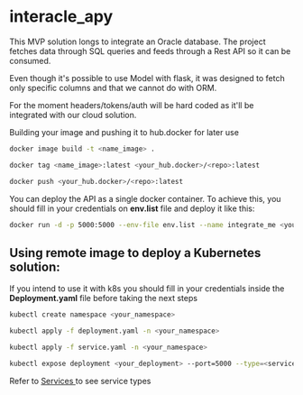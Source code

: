 # interacle_apy



This MVP solution longs to integrate an Oracle database. The project fetches data through SQL queries and feeds through a Rest API so it can be consumed.

Even though it's possible to use Model with flask, it was designed to fetch only specific columns and that we cannot do with ORM.

For the moment headers/tokens/auth will be hard coded as it'll be integrated with our cloud solution.





Building your image and pushing it to hub.docker for later use

```bash
docker image build -t <name_image> .

docker tag <name_image>:latest <your_hub.docker>/<repo>:latest

docker push <your_hub.docker>/<repo>:latest
```



You can deploy the API as a single docker container. To achieve this, you should fill in your credentials on **env.list** file and deploy it like this:

```bash
docker run -d -p 5000:5000 --env-file env.list --name integrate_me <your_hub.docker>/<repo>:latest
```



## Using remote image to deploy a Kubernetes solution:

If you intend to use it with k8s you should fill in your credentials inside the **Deployment.yaml** file before taking the next steps



```bash
kubectl create namespace <your_namespace>

kubectl apply -f deployment.yaml -n <your_namespace>

kubectl apply -f service.yaml -n <your_namespace>

kubectl expose deployment <your_deployment> --port=5000 --type=<service_type>
```

Refer to [ Services ](https://kubernetes.io/docs/concepts/services-networking/service/ )to see service types








